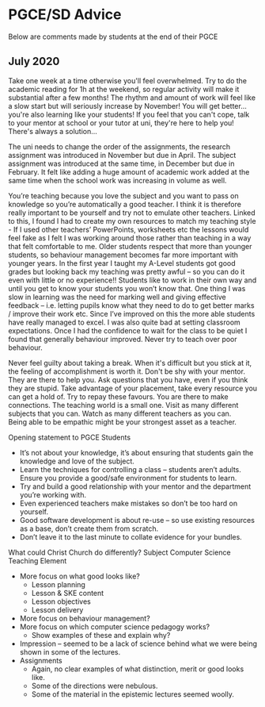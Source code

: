 
PGCE/SD Advice
==============

Below are comments made by students at the end of their PGCE


July 2020
---------

Take one week at a time otherwise you'll feel overwhelmed. Try to do the academic reading for 1h at the weekend, 
so regular activity will make it substantial after a few months! The rhythm and amount of work will feel like a slow start 
but will seriously increase by November! You will get better... you're also learning like your students! 
If you feel that you can't cope, talk to your mentor at school or your tutor at uni, they're here to help you!
There's always a solution...


The uni needs to change the order of the assignments, the research assignment was introduced in November but due in April.
The subject assignment was introduced at the same time, in December but due in February.
It felt like adding a huge amount of academic work added at the same time when the school work was increasing in volume as well.


You’re teaching because you love the subject and you want to pass on knowledge so you’re automatically a good teacher. I think it is therefore really important to be yourself and try not to emulate other teachers. 
Linked to this, I found I had to create my own resources to match my teaching style - If I used other teachers’ PowerPoints, worksheets etc the lessons would feel fake as I felt I was working around those rather than teaching in a way that felt comfortable to me. Older students respect that more than younger students, so behaviour management becomes far more important with younger years. 
In the first year I taught my A-Level students got good grades but looking back my teaching was pretty awful – so you can do it even with little or no experience!! 
Students like to work in their own way and until you get to know your students you won’t know that. 
One thing I was slow in learning was the need for marking well and giving effective feedback – i.e. letting pupils know what they need to do to get better marks / improve their work etc. Since I’ve improved on this the more able students have really managed to excel.
I was also quite bad at setting classroom expectations. Once I had the confidence to wait for the class to be quiet I found that generally behaviour improved. Never try to teach over poor behaviour.


Never feel guilty about taking a break.
When it's difficult but you stick at it, the feeling of accomplishment is worth it. 
Don't be shy with your mentor. They are there to help you. 
Ask questions that you have, even if you think they are stupid. 
Take advantage of your placement, take every resource you can get a hold of. 
Try to repay these favours. You are there to make connections. The teaching world is a small one. 
Visit as many different subjects that you can. Watch as many different teachers as you can.  
Being able to be empathic might be your strongest asset as a teacher. 


Opening statement to PGCE Students
* It’s not about your knowledge, it’s about ensuring that students gain the knowledge and love of the subject.
* Learn the techniques for controlling a class – students aren’t adults. Ensure you provide a good/safe environment for students to learn.
* Try and build a good relationship with your mentor and the department you’re working with.
* Even experienced teachers make mistakes so don’t be too hard on yourself.
* Good software development is about re-use – so use existing resources as a base, don’t create them from scratch.
* Don’t leave it to the last minute to collate evidence for your bundles. 


What could Christ Church do differently?
Subject Computer Science Teaching Element
* More focus on what good looks like?
    * Lesson planning
    * Lesson & SKE content
    * Lesson objectives
    * Lesson delivery
* More focus on behaviour management?
* More focus on which computer science pedagogy works? 
    * Show examples of these and explain why?
* Impression – seemed to be a lack of science behind what we were being shown in some of the lectures.
* Assignments
    * Again, no clear examples of what distinction, merit or good looks like.
    * Some of the directions were nebulous.
    * Some of the material in the epistemic lectures seemed woolly. 
